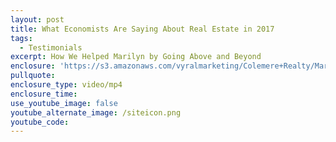 ```yaml
---
layout: post
title: What Economists Are Saying About Real Estate in 2017
tags:
  - Testimonials
excerpt: How We Helped Marilyn by Going Above and Beyond
enclosure: 'https://s3.amazonaws.com/vyralmarketing/Colemere+Realty/Marilyn_Black_-_Colemeres.mp3'
pullquote:
enclosure_type: video/mp4
enclosure_time:
use_youtube_image: false
youtube_alternate_image: /siteicon.png
youtube_code:
---
```

